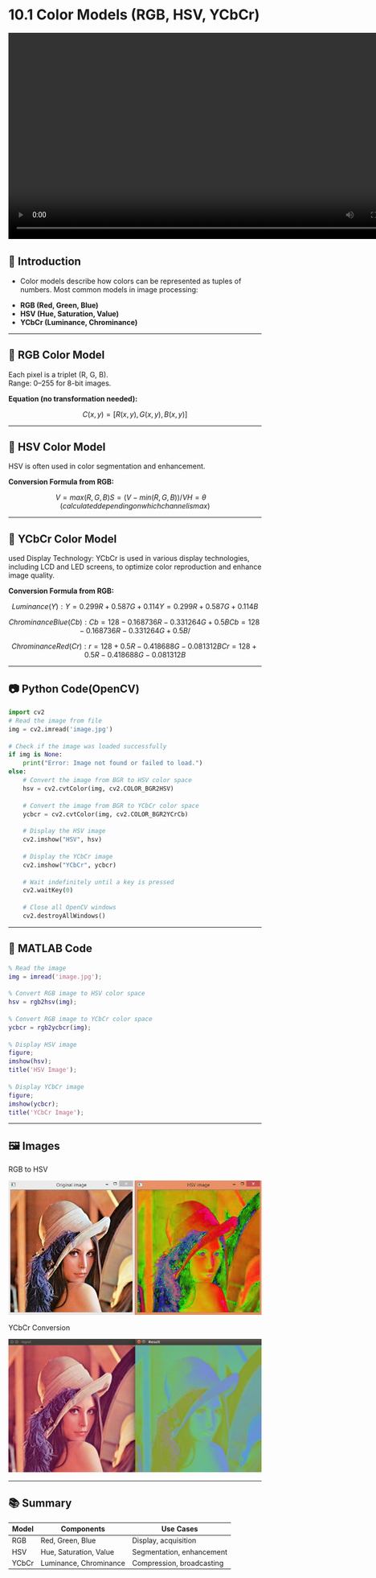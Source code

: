 
# 10.1 Color Models (RGB, HSV, YCbCr)

<video width="800" height="410" controls>
    <source src="photo/FundamentalsofColoImageProcessing.mp4" type="video/mp4">
    Your browser does not support the video tag.
  </video



---

## 📌 Introduction 
* Color models describe how colors can be represented as tuples of numbers. Most common models in image processing:

- **RGB (Red, Green, Blue)**
- **HSV (Hue, Saturation, Value)**
- **YCbCr (Luminance, Chrominance)**

---

## 🎨 RGB Color Model

Each pixel is a triplet (R, G, B).  
Range: 0–255 for 8-bit images.

**Equation (no transformation needed):**
```math
C(x,y) = [R(x,y), G(x,y), B(x,y)]
```

---

## 🎨 HSV Color Model

HSV is often used in color segmentation and enhancement.

**Conversion Formula from RGB:**
```math
V = max(R, G, B)  
S = (V - min(R, G, B)) / V  
H = θ \quad (calculated depending on which channel is max)
```
---

## 🎨 YCbCr Color Model
used Display Technology:
YCbCr is used in various display technologies, including LCD and LED screens, to optimize color reproduction and enhance image quality.

**Conversion Formula from RGB:**
```math
Luminance (Y):Y=0.299R+0.587G+0.114 Y=0.299R+0.587G+0.114B
```
```math

 Chrominance Blue (Cb):Cb=128−0.168736R−0.331264G+0.5B Cb=128−0.168736R−0.331264G+0.5B/
```

```math
Chrominance Red (Cr):r=128+0.5R−0.418688G−0.081312B Cr=128+0.5R−0.418688G−0.081312B

```
---

## 📷 Python Code(OpenCV)

```python
import cv2
# Read the image from file
img = cv2.imread('image.jpg')

# Check if the image was loaded successfully
if img is None:
    print("Error: Image not found or failed to load.")
else:
    # Convert the image from BGR to HSV color space
    hsv = cv2.cvtColor(img, cv2.COLOR_BGR2HSV)

    # Convert the image from BGR to YCbCr color space
    ycbcr = cv2.cvtColor(img, cv2.COLOR_BGR2YCrCb)

    # Display the HSV image
    cv2.imshow("HSV", hsv)

    # Display the YCbCr image
    cv2.imshow("YCbCr", ycbcr)

    # Wait indefinitely until a key is pressed
    cv2.waitKey(0)

    # Close all OpenCV windows
    cv2.destroyAllWindows()

```

---

## 🧠 MATLAB Code
```matlab
% Read the image
img = imread('image.jpg');

% Convert RGB image to HSV color space
hsv = rgb2hsv(img);

% Convert RGB image to YCbCr color space
ycbcr = rgb2ycbcr(img);

% Display HSV image
figure;
imshow(hsv);
title('HSV Image');

% Display YCbCr image
figure;
imshow(ycbcr);
title('YCbCr Image');

```

---

## 🖼️ Images

 RGB to HSV

![RGB to HSV](photo/RGB1toHSV.png) 

YCbCr Conversion

![YCbCr Conversion](photo/opencv-rgb-to-ycbcr.png)


---

## 📚 Summary

| Model   | Components     | Use Cases                 |
|---------|----------------|---------------------------|
| RGB     | Red, Green, Blue | Display, acquisition     |
| HSV     | Hue, Saturation, Value | Segmentation, enhancement |
| YCbCr   | Luminance, Chrominance | Compression, broadcasting |
